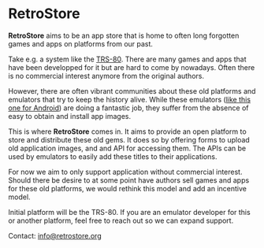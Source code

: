# RetroStore

**RetroStore** aims to be an app store that is home to often long forgotten games and apps on platforms from our past.

Take e.g. a system like the [TRS-80](https://en.wikipedia.org/wiki/TRS-80). There are many games and apps that have been developped for it but are hard to come by nowadays. Often there is no commercial interest anymore from the original authors. 

However, there are often vibrant communities about these old platforms and emulators that try to keep the history alive. While these emulators ([like this one for Android](https://github.com/apuder/TRS-80)) are doing a fantastic job, they suffer from the absence of easy to obtain and install app images.

This is where **RetroStore** comes in. It aims to provide an open platform to store and distribute these old gems. It does so by offering forms to upload old application images, and and API for accessing them. The APIs can be used by emulators to easily add these titles to their applications.

For now we aim to only support application without commercial interest. Should there be desire to at some point have authors sell games and apps for these old platforms, we would rethink this model and add an incentive model.

Initial platform will be the TRS-80. If you are an emulator developer for this or another platform, feel free to reach out so we can expand support.

Contact: info@retrostore.org
